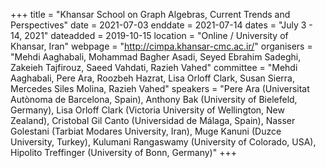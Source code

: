+++
title = "Khansar School on Graph Algebras, Current Trends and Perspectives"
date = 2021-07-03
enddate = 2021-07-14
dates = "July 3 - 14, 2021"
dateadded = 2019-10-15
location = "Online / University of Khansar, Iran"
webpage = "http://cimpa.khansar-cmc.ac.ir/"
organisers = "Mehdi Aaghabali, Mohammad Bagher Asadi, Seyed Ebrahim Sadeghi, Zakeieh Tajfirouz, Saeed Vahdati, Razieh Vahed"
committee = "Mehdi Aaghabali, Pere Ara, Roozbeh Hazrat, Lisa Orloff Clark, Susan Sierra, Mercedes Siles Molina, Razieh Vahed"
speakers = "Pere Ara (Universitat Autònoma de Barcelona, Spain), Anthony Bak (University of Bielefeld, Germany), Lisa Orloff Clark (Victoria University of Wellington, New Zealand), Cristobal Gil Canto (Universidad de Málaga, Spain), Nasser Golestani (Tarbiat Modares University, Iran), Muge Kanuni (Duzce University, Turkey), Kulumani Rangaswamy (University of Colorado, USA), Hipolito Treffinger (University of Bonn, Germany)"
+++
